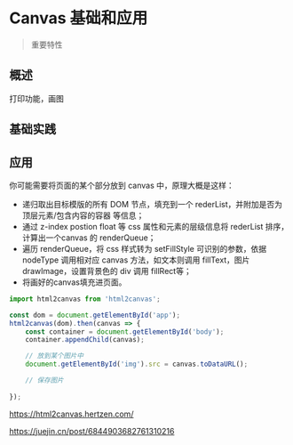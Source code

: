 # Canvas 基础和应用

> 重要特性

## 概述

打印功能，画图

## 基础实践

## 应用

你可能需要将页面的某个部分放到 canvas 中，原理大概是这样：

- 递归取出目标模版的所有 DOM 节点，填充到一个 rederList，并附加是否为顶层元素/包含内容的容器 等信息；
- 通过 z-index postion float 等 css 属性和元素的层级信息将 rederList 排序，计算出一个canvas 的 renderQueue；
- 遍历 renderQueue，将 css 样式转为 setFillStyle 可识别的参数，依据 nodeType 调用相对应 canvas 方法，如文本则调用 fillText，图片 drawImage，设置背景色的 div 调用 fillRect等；
- 将画好的canvas填充进页面。

```js
import html2canvas from 'html2canvas';

const dom = document.getElementById('app');
html2canvas(dom).then(canvas => {
    const container = document.getElementById('body');
    container.appendChild(canvas);

    // 放到某个图片中
    document.getElementById('img').src = canvas.toDataURL();

    // 保存图片
    
});
```

https://html2canvas.hertzen.com/

https://juejin.cn/post/6844903682761310216